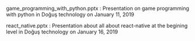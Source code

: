 game_programming_with_python.pptx : Presentation on game programming with python in Doğuş technology on January 11, 2019

react_native.pptx : Presentation about all about react-native at the begining level in Doğuş technology on January 16, 2019
